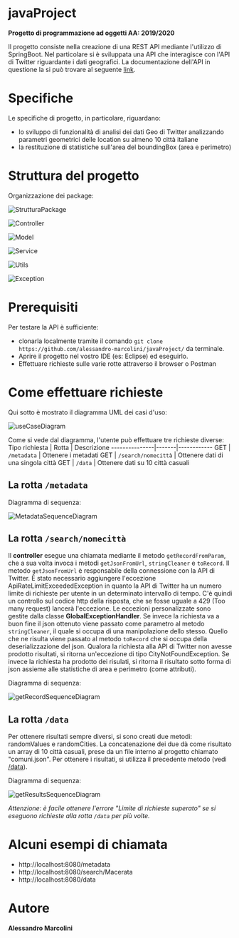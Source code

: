 # javaProject
**Progetto di programmazione ad oggetti AA: 2019/2020**

Il progetto consiste nella creazione di una REST API mediante l'utilizzo di SpringBoot. Nel particolare si è sviluppata una API che interagisce con l'API di Twitter riguardante i dati geografici. La documentazione dell'API in questione la si può trovare al seguente [link](https://developer.twitter.com/en/docs/geo/places-near-location/api-reference/get-geo-search).

# Specifiche
Le specifiche di progetto, in particolare, riguardano:
 * lo sviluppo di funzionalità di analisi dei dati Geo di Twitter analizzando parametri geometrici delle location su almeno 10 città italiane
 * la restituzione di statistiche sull'area del boundingBox (area e perimetro)
 
# Struttura del progetto
Organizzazione dei package: 

![StrutturaPackage](https://github.com/alessandro-marcolini/javaProject/blob/master/UML/StrutturaPackage.png)

![Controller](https://github.com/alessandro-marcolini/javaProject/blob/master/UML/ControllerClassDiagram.png)

![Model](https://github.com/alessandro-marcolini/javaProject/blob/master/UML/ModelClassDiagram.png)

![Service](https://github.com/alessandro-marcolini/javaProject/blob/master/UML/ServiceClassDiagram.png)

![Utils](https://github.com/alessandro-marcolini/javaProject/blob/master/UML/UtilsClassDiagram.png)

![Exception](https://github.com/alessandro-marcolini/javaProject/blob/master/UML/ExceptionClassDiagram.png)


# Prerequisiti
Per testare la API è sufficiente:
 * clonarla localmente tramite il comando `git clone https://github.com/alessandro-marcolini/javaProject/` da terminale.
 * Aprire il progetto nel vostro IDE (es: Eclipse) ed eseguirlo.
 * Effettuare richieste sulle varie rotte attraverso il browser o Postman

# Come effettuare richieste
Qui sotto è mostrato il diagramma UML dei casi d'uso:

![useCaseDiagram](https://github.com/alessandro-marcolini/javaProject/blob/master/UML/useCaseDiagram.png)

Come si vede dal diagramma, l'utente può effettuare tre richieste diverse:
Tipo richiesta | Rotta | Descrizione
---------------|-------|------------
GET | `/metadata` | Ottenere i metadati
GET | `/search/nomecittà` | Ottenere dati di una singola città
GET | `/data` | Ottenere dati su 10 città casuali
 
 ## La rotta `/metadata`
 Diagramma di sequenza:
 
 ![MetadataSequenceDiagram](https://github.com/alessandro-marcolini/javaProject/blob/master/UML/MetadataSequenceDiagram.png)
 
 ## La rotta `/search/nomecittà`
  Il **controller** esegue una chiamata mediante il metodo `getRecordFromParam`, che a sua volta invoca i metodi `getJsonFromUrl`, `stringCleaner` e `toRecord`. Il metodo `getJsonFromUrl` è responsabile della connessione con la API di Twitter. È stato necessario aggiungere l'eccezione ApiRateLimitExceededException in quanto la API di Twitter ha un numero limite di richieste per utente in un determinato intervallo di tempo. C'è quindi un controllo sul codice http della risposta, che se fosse uguale a 429 (Too many request) lancerà l'eccezione.
  Le eccezioni personalizzate sono gestite dalla classe **GlobalExceptionHandler**.
  Se invece la richiesta va a buon fine il json ottenuto viene passato come parametro al metodo `stringCleaner`, il quale si occupa di una manipolazione dello stesso. Quello che ne risulta viene passato al metodo `toRecord` che si occupa della deserializzazione del json. Qualora la richiesta alla API di Twitter non avesse prodotto risultati, si ritorna un'eccezione di tipo CityNotFoundException.
  Se invece la richiesta ha prodotto dei risulati, si ritorna il risultato sotto forma di json assieme alle statistiche di area e perimetro (come attributi).
  
  Diagramma di sequenza:
 
 ![getRecordSequenceDiagram](https://github.com/alessandro-marcolini/javaProject/blob/master/UML/getRecordSequenceDiagram.png)
 
  ## La rotta `/data`
  Per ottenere risultati sempre diversi, si sono creati due metodi: randomValues e randomCities. La concatenazione dei due dà come risultato un array di 10 città casuali, prese da un file interno al progetto chiamato "comuni.json".
  Per ottenere i risultati, si utilizza il precedente metodo (vedi [/data](https://github.com/alessandro-marcolini/javaProject#la-rotta-searchnomecitt%C3%A0)).
  
  Diagramma di sequenza:
 
 ![getResultsSequenceDiagram](https://github.com/alessandro-marcolini/javaProject/blob/master/UML/getResultsSequenceDiagram.png)
 
 _Attenzione: è facile ottenere l'errore "Limite di richieste superato" se si eseguono richieste alla rotta `/data` per più volte._
 
# Alcuni esempi di chiamata
 * http://localhost:8080/metadata
 * http://localhost:8080/search/Macerata
 * http://localhost:8080/data

# Autore
**Alessandro Marcolini**
